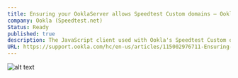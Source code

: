 ```yaml
---
title: Ensuring your OoklaServer allows Speedtest Custom domains – Ookla Speedtest Custom
company: Ookla (Speedtest.net)
Status: Ready
published: true
description: The JavaScript client used with Ookla's Speedtest Custom often required updating server side configurations to help ensure that resources accepted or rejected connections from certain domains and that connections were testing using the preferred API as optimized for reach browser.
URL: https://support.ookla.com/hc/en-us/articles/115002976711-Ensuring-your-OoklaServer-allows-Speedtest-Custom-domains
---
```


![alt text](../../static/work/images/ensuring.png)
